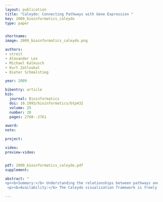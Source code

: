 ```yaml
---
layout: publication
title: "Caleydo: Connecting Pathways with Gene Expression "
key: 2009_bioinformatics_caleydo
type: paper


shortname:
image: 2009_bioinformatics_caleydo.png

authors:
- streit
- Alexander Lex
- Michael Kalkusch
- Kurt Zatloukal
- Dieter Schmalstieg

year: 2009

bibentry: article
bib:
  journal: Bioinformatics
  doi: 10.1093/bioinformatics/btp432
  volume: 25
  number: 20
  pages: 2760--2761

award: 
note: 

project:

video:
preview-video:


pdf: 2009_bioinformatics_caleydo.pdf
supplement:

abstract: "
<p><b>Summary:</b> Understanding the relationships between pathways and the altered expression of their components in disease conditions can be addressed in a visual data analysis process. Caleydo uses novel visualization techniques to support life science experts in their analysis of gene expression data in the context of pathways and functions of individual genes. Pathways and gene expression visualizations are placed in a 3D scene where selected entities (i.e. genes) are visually connected. This allows Caleydo to seamlessly integrate interactive gene expression visualization with cross-database pathway exploration.</p>
 <p><b>Availability:</b> The Caleydo visualization framework is freely available on www.caleydo.org for non-commercial use. It runs on Windows and Linux and requires a 3D capable graphics card.</p>"

---
```






